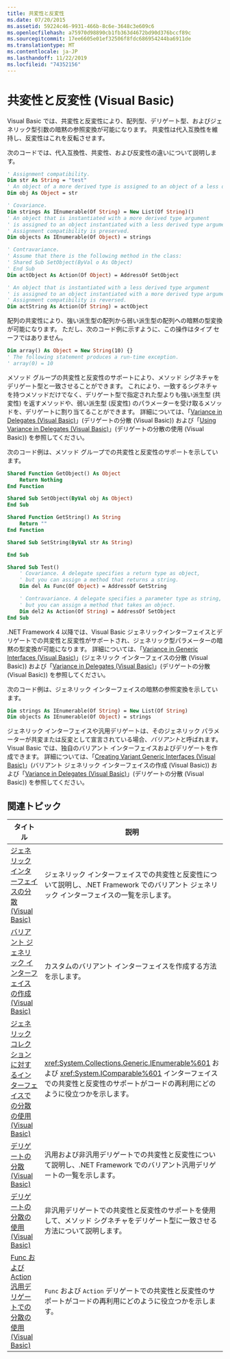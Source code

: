 ```yaml
---
title: 共変性と反変性
ms.date: 07/20/2015
ms.assetid: 59224c46-9931-466b-8c6e-3648c3e609c6
ms.openlocfilehash: a75970d98890cb1fb363d4672bd90d376bccf89c
ms.sourcegitcommit: 17ee6605e01ef32506f8fdc686954244ba6911de
ms.translationtype: MT
ms.contentlocale: ja-JP
ms.lasthandoff: 11/22/2019
ms.locfileid: "74352156"
---
```

# <a name="covariance-and-contravariance-visual-basic"></a>共変性と反変性 (Visual Basic)

Visual Basic では、共変性と反変性により、配列型、デリゲート型、およびジェネリック型引数の暗黙の参照変換が可能になります。 共変性は代入互換性を維持し、反変性はこれを反転させます。

次のコードでは、代入互換性、共変性、および反変性の違いについて説明します。

```vb
' Assignment compatibility.
Dim str As String = "test"
' An object of a more derived type is assigned to an object of a less derived type.
Dim obj As Object = str

' Covariance.
Dim strings As IEnumerable(Of String) = New List(Of String)()
' An object that is instantiated with a more derived type argument
' is assigned to an object instantiated with a less derived type argument.
' Assignment compatibility is preserved.
Dim objects As IEnumerable(Of Object) = strings

' Contravariance.
' Assume that there is the following method in the class:
' Shared Sub SetObject(ByVal o As Object)
' End Sub
Dim actObject As Action(Of Object) = AddressOf SetObject

' An object that is instantiated with a less derived type argument
' is assigned to an object instantiated with a more derived type argument.
' Assignment compatibility is reversed.
Dim actString As Action(Of String) = actObject
```

配列の共変性により、強い派生型の配列から弱い派生型の配列への暗黙の型変換が可能になります。 ただし、次のコード例に示すように、この操作はタイプ セーフではありません。

```vb
Dim array() As Object = New String(10) {}
' The following statement produces a run-time exception.
' array(0) = 10
```

メソッド グループの共変性と反変性のサポートにより、メソッド シグネチャをデリゲート型と一致させることができます。 これにより、一致するシグネチャを持つメソッドだけでなく、デリゲート型で指定された型よりも強い派生型 (共変性) を返すメソッドや、弱い派生型 (反変性) のパラメーターを受け取るメソッドを、デリゲートに割り当てることができます。 詳細については、「[Variance in Delegates (Visual Basic)](../../../../visual-basic/programming-guide/concepts/covariance-contravariance/variance-in-delegates.md)」(デリゲートの分散 (Visual Basic)) および「[Using Variance in Delegates (Visual Basic)](../../../../visual-basic/programming-guide/concepts/covariance-contravariance/using-variance-in-delegates.md)」(デリゲートの分散の使用 (Visual Basic)) を参照してください。

次のコード例は、メソッド グループでの共変性と反変性のサポートを示しています。

```vb
Shared Function GetObject() As Object
    Return Nothing
End Function

Shared Sub SetObject(ByVal obj As Object)
End Sub

Shared Function GetString() As String
    Return ""
End Function

Shared Sub SetString(ByVal str As String)

End Sub

Shared Sub Test()
    ' Covariance. A delegate specifies a return type as object,
    ' but you can assign a method that returns a string.
    Dim del As Func(Of Object) = AddressOf GetString

    ' Contravariance. A delegate specifies a parameter type as string,
    ' but you can assign a method that takes an object.
    Dim del2 As Action(Of String) = AddressOf SetObject
End Sub
```

.NET Framework 4 以降では、Visual Basic ジェネリックインターフェイスとデリゲートでの共変性と反変性がサポートされ、ジェネリック型パラメーターの暗黙の型変換が可能になります。 詳細については、「[Variance in Generic Interfaces (Visual Basic)](../../../../visual-basic/programming-guide/concepts/covariance-contravariance/variance-in-generic-interfaces.md)」(ジェネリック インターフェイスの分散 (Visual Basic)) および「[Variance in Delegates (Visual Basic)](../../../../visual-basic/programming-guide/concepts/covariance-contravariance/variance-in-delegates.md)」(デリゲートの分散 (Visual Basic)) を参照してください。

次のコード例は、ジェネリック インターフェイスの暗黙の参照変換を示しています。

```vb
Dim strings As IEnumerable(Of String) = New List(Of String)
Dim objects As IEnumerable(Of Object) = strings
```

ジェネリック インターフェイスや汎用デリゲートは、そのジェネリック パラメーターが共変または反変として宣言されている場合、*バリアント*と呼ばれます。 Visual Basic では、独自のバリアント インターフェイスおよびデリゲートを作成できます。 詳細については、「[Creating Variant Generic Interfaces (Visual Basic)](../../../../visual-basic/programming-guide/concepts/covariance-contravariance/creating-variant-generic-interfaces.md)」(バリアント ジェネリック インターフェイスの作成 (Visual Basic)) および「[Variance in Delegates (Visual Basic)](../../../../visual-basic/programming-guide/concepts/covariance-contravariance/variance-in-delegates.md)」(デリゲートの分散 (Visual Basic)) を参照してください。

## <a name="related-topics"></a>関連トピック

|タイトル|説明|
|-----------|-----------------|
|[ジェネリック インターフェイスの分散 (Visual Basic)](../../../../visual-basic/programming-guide/concepts/covariance-contravariance/variance-in-generic-interfaces.md)|ジェネリック インターフェイスでの共変性と反変性について説明し、.NET Framework でのバリアント ジェネリック インターフェイスの一覧を示します。|
|[バリアント ジェネリック インターフェイスの作成 (Visual Basic)](../../../../visual-basic/programming-guide/concepts/covariance-contravariance/creating-variant-generic-interfaces.md)|カスタムのバリアント インターフェイスを作成する方法を示します。|
|[ジェネリック コレクションに対するインターフェイスでの分散の使用 (Visual Basic)](../../../../visual-basic/programming-guide/concepts/covariance-contravariance/using-variance-in-interfaces-for-generic-collections.md)|<xref:System.Collections.Generic.IEnumerable%601> および <xref:System.IComparable%601> インターフェイスでの共変性と反変性のサポートがコードの再利用にどのように役立つかを示します。|
|[デリゲートの分散 (Visual Basic)](../../../../visual-basic/programming-guide/concepts/covariance-contravariance/variance-in-delegates.md)|汎用および非汎用デリゲートでの共変性と反変性について説明し、.NET Framework でのバリアント汎用デリゲートの一覧を示します。|
|[デリゲートの分散の使用 (Visual Basic)](../../../../visual-basic/programming-guide/concepts/covariance-contravariance/using-variance-in-delegates.md)|非汎用デリゲートでの共変性と反変性のサポートを使用して、メソッド シグネチャをデリゲート型に一致させる方法について説明します。|
|[Func および Action 汎用デリゲートでの分散の使用 (Visual Basic)](../../../../visual-basic/programming-guide/concepts/covariance-contravariance/using-variance-for-func-and-action-generic-delegates.md)|`Func` および `Action` デリゲートでの共変性と反変性のサポートがコードの再利用にどのように役立つかを示します。|
